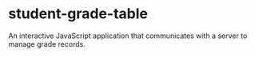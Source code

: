 # student-grade-table
An interactive JavaScript application that communicates with a server to manage grade records.  

